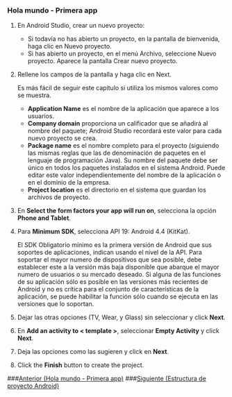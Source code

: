 ### Hola mundo - Primera app

1. En Android Studio, crear un nuevo proyecto:
	- Si todavía no has abierto un proyecto, en la pantalla de bienvenida, haga clic en Nuevo proyecto.
	- Si has abierto un proyecto, en el menú Archivo, seleccione Nuevo proyecto. Aparece la pantalla Crear nuevo proyecto.

2. Rellene los campos de la pantalla y haga clic en Next.

	Es más fácil de seguir este capitulo si utiliza los mismos valores como se muestra.
	- **Application Name** es el nombre de la aplicación que aparece a los usuarios.
	- **Company domain** proporciona un calificador que se añadirá al nombre del paquete; Android Studio recordará este valor para cada nuevo proyecto se crea.
	- **Package name** es el nombre completo para el proyecto (siguiendo las mismas reglas que las de denominación de paquetes en el lenguaje de programación Java). Su nombre del paquete debe ser único en todos los paquetes instalados en el sistema Android. Puede editar este valor independientemente del nombre de la aplicación o en el dominio de la empresa.
	- **Project location** es el directorio en el sistema que guardan los archivos de proyecto.

3. En **Select the form factors your app will run on**, selecciona la opción **Phone and Tablet**.

4. Para **Minimum SDK**, selecciona API 19: Android 4.4 (KitKat).

	El SDK Obligatorio mínimo es la primera versión de Android que sus soportes de aplicaciones, indican usando el nivel de la API. Para soportar el mayor numero de dispositivos que sea posible, debe establecer este a la versión más baja disponible que abarque el mayor numero de usuarios o su mercado deseado. Si alguna de las funciones de su aplicación sólo es posible en las versiones más recientes de Android y no es crítica para el conjunto de características de la aplicación, se puede habilitar la función sólo cuando se ejecuta en las versiones que lo soportan.

5. Dejar las otras opciones (TV, Wear, y Glass) sin seleccionar y click **Next**.

6. En **Add an activity to < template >**, seleccionar **Empty Activity** y click **Next**.

7. Deja las opciones como las sugieren y click en **Next**.

8. Click the **Finish** button to create the project.

###[Anterior (Hola mundo - Primera app)](/chapter2/topic1.md)
###[Siguiente (Estructura de proyecto Android)](/chapter2/topic3.md)